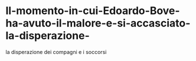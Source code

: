 # Il-momento-in-cui-Edoardo-Bove-ha-avuto-il-malore-e-si-accasciato-la-disperazione-
 la disperazione dei compagni e i soccorsi
